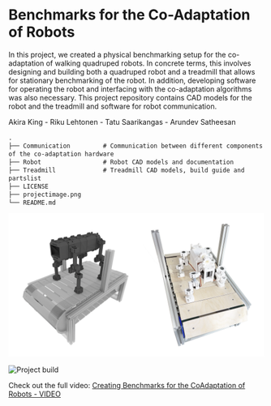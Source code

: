 # Benchmarks for the Co-Adaptation of Robots

In this project, we created a physical benchmarking setup for the co-adaptation of walking quadruped robots. In concrete terms, this involves designing and building both a quadruped robot and a treadmill that allows for stationary benchmarking of the robot. In addition, developing software for operating the robot and interfacing with the co-adaptation algorithms was also necessary. This project repository contains CAD models for the robot and the treadmill and software for robot communication. 

Akira King - Riku Lehtonen - Tatu Saarikangas - Arundev Satheesan

    .
    ├── Communication         # Communication between different components of the co-adaptation hardware
    ├── Robot                 # Robot CAD models and documentation
    ├── Treadmill             # Treadmill CAD models, build guide and partslist
    ├── LICENSE
    ├── projectimage.png
    └── README.md

![Project build](projectimage.png)

![Project build](robot.gif)

Check out the full video:
[Creating Benchmarks for the CoAdaptation of Robots - VIDEO](https://wiki.aalto.fi/display/AEEproject/Creating+Benchmarks+for+the+Co-Adaptation+of+Robots?preview=/212893721/212901661/coadapt_short.mp4)
